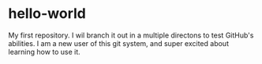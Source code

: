 # hello-world
My first repository. I wil branch it out in a multiple directons to test GitHub's abilities.
I am a new user of this git system, and super excited about learning how to use it.
